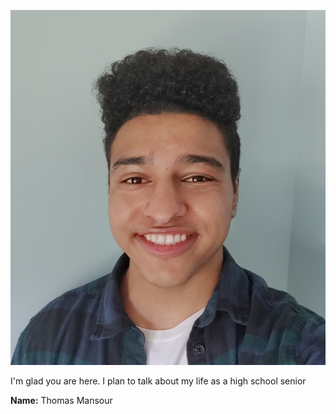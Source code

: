 ![image](/assets/images/rutgers.jpg)

I'm glad you are here. I plan to talk about my life as a high school senior

**Name:** Thomas Mansour
